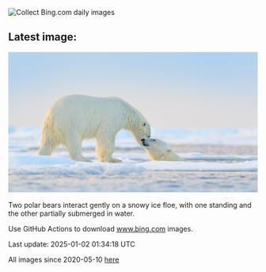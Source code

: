 ![Collect Bing.com daily images](https://github.com/counter2015/bing-daily-images/workflows/Collect%20Bing.com%20daily%20images/badge.svg)
## Latest image:
![](images/PolarBearSwim.jpg)

Two polar bears interact gently on a snowy ice floe, with one standing and the other partially submerged in water.

Use GitHub Actions to download www.bing.com images.

Last update: 2025-01-02 01:34:18 UTC

All images since 2020-05-10 [here](https://github.com/counter2015/bing-daily-images/tree/master/images)
